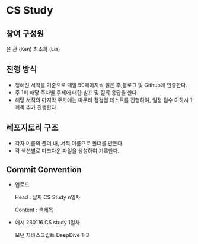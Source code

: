 # CS Study

## 참여 구성원

윤 관 (Ken)
최소희 (Lia)

## 진행 방식

- 정해진 서적을 기준으로 매일 50페이지씩 읽은 후,블로그 및 Github에 인증한다.
- 주 1회 해당 주차별 주제에 대한 발표 및 질의 응답을 한다.
- 해당 서적의 마지막 주차에는 마무리 점검겸 테스트를 진행하여, 일정 점수 이하시 1회독 추가 진행한다.

## 레포지토리 구조

- 각자 이름의 폴더 내, 서적 이름으로 폴더를 만든다.
- 각 섹션별로 마크다운 파일을 생성하여 기록한다.

## Commit Convention

- 업로드

  Head : 날짜 CS Study n일차

  Content : 책제목

- 예시
  230116 CS study 1일차

  모던 자바스크립트 DeepDive 1-3

